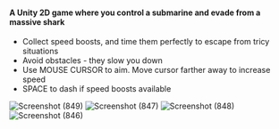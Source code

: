 #### A Unity 2D game where you control a submarine and evade from a massive shark
- Collect speed boosts, and time them perfectly to escape from tricy situations
- Avoid obstacles - they slow you down
- Use MOUSE CURSOR to aim. Move cursor farther away to increase speed
- SPACE to dash if speed boosts available

![Screenshot (849)](https://github.com/user-attachments/assets/d58fb16a-4a3a-4433-ac2d-d33c044ad321)
![Screenshot (847)](https://github.com/user-attachments/assets/67143e70-bf21-476a-85ef-ec9e90c4b518)
![Screenshot (848)](https://github.com/user-attachments/assets/6dcc8a8c-2329-49a8-98da-b603d90a2bfd)
![Screenshot (846)](https://github.com/user-attachments/assets/b3da438d-60b4-4e70-9ab7-9c0d419d8746)
